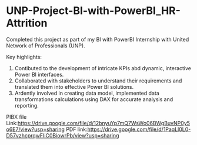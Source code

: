 # UNP-Project-BI-with-PowerBI_HR-Attrition

Completed this project as part of my BI with PowerBI Internship with United Network of Professionals (UNP).

Key highlights:

1. Contibuted to the development of intricate KPIs abd dynamic, interactive Power BI interfaces.
2. Collaborated with stakeholders to understand their requirements and translated them into effective Power BI solutions.
3. Ardently involved in creating data model, implemented data transformations calculations using DAX for accurate analysis and reporting.

PIBX file Link:https://drive.google.com/file/d/12bnyuYp7mQ7WsWo06BWgBuvNP0y5o6E7/view?usp=sharing
PDF link:https://drive.google.com/file/d/1PaqLl0L0-D57vzhcprqwFIiC0BiowrPb/view?usp=sharing
